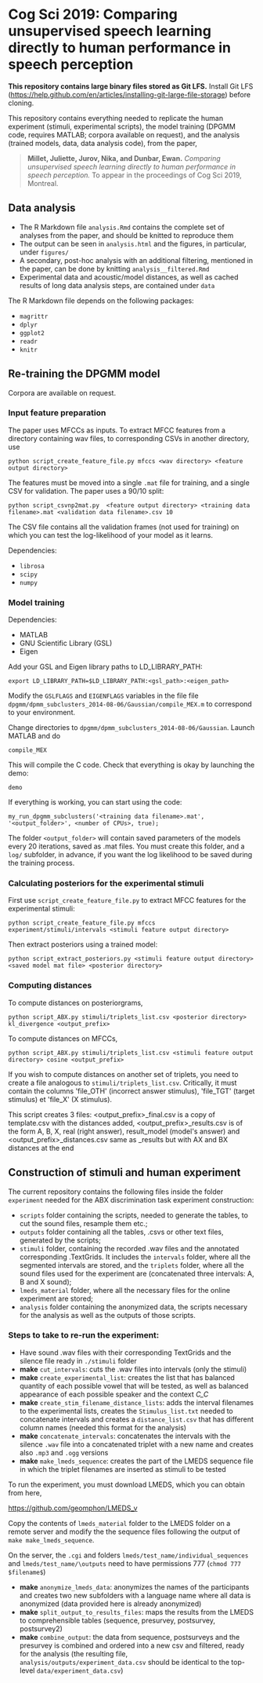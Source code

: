 # Cog Sci 2019: Comparing unsupervised speech learning directly to human performance in speech perception

**This repository contains large binary files stored as Git LFS.** Install Git LFS (https://help.github.com/en/articles/installing-git-large-file-storage) before cloning.

This repository contains everything needed to replicate the human experiment (stimuli, experimental scripts), the model training (DPGMM code, requires MATLAB; corpora available on request), and the analysis (trained models, data, data analysis code), from the paper,

> **Millet, Juliette, Jurov, Nika, and Dunbar, Ewan.** *Comparing unsupervised speech learning directly to human performance in speech perception.* To appear in the proceedings of Cog Sci 2019, Montreal.


## Data analysis

- The R Markdown file `analysis.Rmd` contains the complete set of analyses from the paper, and should be knitted to reproduce them
- The output can be seen in `analysis.html` and the figures, in particular, under `figures/`
- A secondary, post-hoc analysis with an additional filtering, mentioned in the paper, can be done by knitting `analysis__filtered.Rmd`
- Experimental data and acoustic/model distances, as well as cached results of long data analysis steps, are contained under `data`

The R Markdown file depends on the following packages:

- `magrittr`
- `dplyr`
- `ggplot2`
- `readr`
- `knitr`

## Re-training the DPGMM model

Corpora are available on request.

### Input feature preparation

The paper uses MFCCs as inputs. To extract MFCC features from a directory containing wav files, to corresponding CSVs in another directory, use

```python script_create_feature_file.py mfccs <wav directory> <feature output directory>```

The features must be moved into a single `.mat` file  for training, and a single CSV for validation. The paper uses a 90/10 split:

```python script_csvnp2mat.py  <feature output directory> <training data filename>.mat <validation data filename>.csv 10```

The CSV file contains all the validation frames (not used for training) on which you can test the log-likelihood of your model as it learns.

Dependencies:

- `librosa`
- `scipy`
- `numpy`

### Model training

Dependencies:

- MATLAB
- GNU Scientific Library (GSL)
- Eigen

Add your GSL and Eigen library paths to LD_LIBRARY_PATH:

```export LD_LIBRARY_PATH=$LD_LIBRARY_PATH:<gsl_path>:<eigen_path>```

Modify the `GSLFLAGS` and `EIGENFLAGS` variables in the file file `dpgmm/dpmm_subclusters_2014-08-06/Gaussian/compile_MEX.m` to correspond to your environment.

Change directories to `dpgmm/dpmm_subclusters_2014-08-06/Gaussian`. Launch MATLAB and do

```compile_MEX```

This will compile the C code. Check that everything is okay by launching the demo:

```demo```

If everything is working, you can start using the code:

```my_run_dpgmm_subclusters('<training data filename>.mat', '<output_folder>', <number of CPUs>, true);```


The folder `<output_folder>` will contain saved parameters of the models every 20 iterations, saved as .mat files. You must create this folder, and a `log/` subfolder, in advance, if you want the log likelihood to be saved during the training process.

### Calculating posteriors for the experimental stimuli

First use  `script_create_feature_file.py` to extract MFCC features for the experimental stimuli:

```python script_create_feature_file.py mfccs experiment/stimuli/intervals <stimuli feature output directory>```

Then extract posteriors using a trained model:

```python script_extract_posteriors.py <stimuli feature output directory> <saved model mat file> <posterior directory>```


### Computing distances

To compute distances on posteriorgrams,

```python script_ABX.py stimuli/triplets_list.csv <posterior directory> kl_divergence <output_prefix>```

To compute distances on MFCCs,

```python script_ABX.py stimuli/triplets_list.csv <stimuli feature output directory> cosine <output_prefix>```


If you wish to compute distances on another set of triplets, you need to create a file analogous to `stimuli/triplets_list.csv`. Critically, it must contain the columns 'file_OTH' (incorrect answer stimulus), 'file_TGT' (target stimulus) et 'file_X' (X stimulus).


This script creates 3 files: <output_prefix>_final.csv is a copy of template.csv with the distances added, <output_prefix>_results.csv is of the form A, B, X, real (right answer), result_model (model's answer) and <output_prefix>_distances.csv same as _results but with AX and BX distances at the end


## Construction of stimuli and human experiment


The current repository contains the following files inside the folder `experiment`  needed for the ABX discrimination task experiment construction:

* `scripts` folder containing the scripts, needed to generate the tables, to cut the sound files, resample them etc.;
* `outputs` folder containing all the tables, .csvs or other text files, generated by the scripts;
* `stimuli` folder, containing the recorded .wav files and the annotated corresponding .TextGrids. It includes the `intervals` folder, where all the segmented intervals are stored, and the `triplets` folder, where all the sound files used for the experiment are (concatenated three intervals: A, B and X sound);
* `lmeds_material` folder, where all the necessary files for the online experiment are stored;
* `analysis` folder containing the anonymized data, the scripts necessary for the analysis as well as the outputs of those scripts.

### Steps to take to re-run the experiment:

* Have sound .wav files with their corresponding TextGrids and the silence file ready in `./stimuli` folder
* **make** `cut_intervals`: cuts the .wav files into intervals (only the stimuli)
* **make** `create_experimental_list`: creates the list that has balanced quantity of each possible vowel that will be tested, as well as balanced appearance of each possible speaker and the context *C_C*
* **make** `create_stim_filename_distance_lists`: adds the interval filenames to the experimental lists, creates the `Stimulus_list.txt` needed to concatenate intervals and creates a `distance_list.csv` that has different column names (needed this format for the analysis)
* **make** `concatenate_intervals`: concatenates the intervals with the silence `.wav` file into a concatenated triplet with a new name and creates also  `.mp3` and `.ogg` versions
* **make** `make_lmeds_sequence`: creates the part of the LMEDS sequence file in which the triplet filenames are inserted as stimuli to be tested

To run the experiment, you must download LMEDS, which you can obtain from here,

https://github.com/geomphon/LMEDS_v

Copy the contents of `lmeds_material` folder to the LMEDS folder on a remote server and modify the the sequence files following the output of `make make_lmeds_sequence`.

On the server, the `.cgi` and folders `lmeds/test_name/individual_sequences` and `lmeds/test_name/\outputs` need to have permissions 777 (`chmod 777 $filename$`)

* **make** `anonymize_lmeds_data`: anonymizes the names of the participants and creates two new subfolders with a language name where all data is anonymized (data provided here is already anonymized)
* **make** `split_output_to_results_files`: maps the results from the LMEDS to comprehensible tables (sequence, presurvey, postsurvey, postsurvey2)
* **make** `combine_output`: the data from sequence, postsurveys and the presurvey is combined and ordered into a new csv and filtered, ready for the analysis (the resulting file, `analysis/outputs/experiment_data.csv` should be identical to the top-level `data/experiment_data.csv`)


